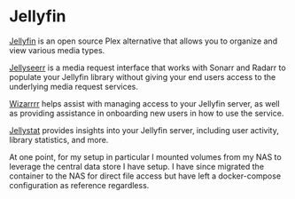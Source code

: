 # Jellyfin

[Jellyfin](https://jellyfin.org/) is an open source Plex alternative that allows you to organize and view various media types.

[Jellyseerr](https://github.com/Fallenbagel/jellyseerr) is a media request interface that works with Sonarr and Radarr to populate your Jellyfin library without giving your end users access to the underlying media request services.

[Wizarrrr](https://github.com/Wizarrrr/wizarr/tree/v2) helps assist with managing access to your Jellyfin server, as well as providing assistance in onboarding new users in how to use the service.

[Jellystat](https://hub.docker.com/r/cyfershepard/jellystat) provides insights into your Jellyfin server, including user activity, library statistics, and more.

At one point, for my setup in particular I mounted volumes from my NAS to leverage the central data store I have setup. I have since migrated the container to the NAS for direct file access but have left a docker-compose configuration as reference regardless.
